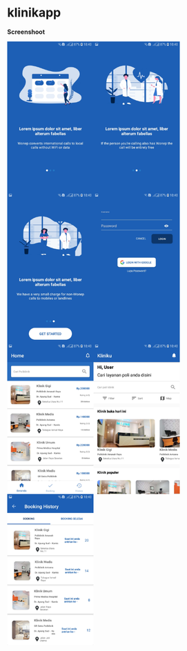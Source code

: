 # klinikapp

<p><b>Screenshoot</b></p>

<img align="left" src="Screenshot/2.jpg" width="200" height="350">
<img align="left" src="Screenshot/3.jpg" width="200" height="350">
<img align="left" src="Screenshot/4.jpg" width="200" height="350">
<img align="left" src="Screenshot/5.jpg" width="200" height="350">
<br>
<img align="left" src="Screenshot/6.jpg" width="200" height="350">
<img align="left" src="Screenshot/7.jpg" width="200" height="350">
<img align="left" src="Screenshot/8.jpg" width="200" height="350">
